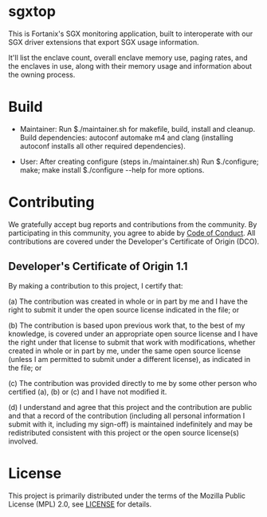 # sgxtop

This is Fortanix's SGX monitoring application, built to
interoperate with our SGX driver extensions that export
SGX usage information.

It'll list the enclave count, overall enclave memory use,
paging rates, and the enclaves in use, along with their
memory usage and information about the owning process.

# Build

- Maintainer:
  Run $./maintainer.sh for makefile, build, install and cleanup.
  Build dependencies: autoconf automake m4 and clang
  (installing autoconf installs all other required dependencies).

- User:
  After creating configure (steps in./maintainer.sh)
  Run $./configure; make; make install
  $./configure --help for more options.


# Contributing

We gratefully accept bug reports and contributions from the community.
By participating in this community, you agree to abide by [Code of Conduct](./CODE_OF_CONDUCT.md).
All contributions are covered under the Developer's Certificate of Origin (DCO).

## Developer's Certificate of Origin 1.1

By making a contribution to this project, I certify that:

(a) The contribution was created in whole or in part by me and I
have the right to submit it under the open source license
indicated in the file; or

(b) The contribution is based upon previous work that, to the best
of my knowledge, is covered under an appropriate open source
license and I have the right under that license to submit that
work with modifications, whether created in whole or in part
by me, under the same open source license (unless I am
permitted to submit under a different license), as indicated
in the file; or

(c) The contribution was provided directly to me by some other
person who certified (a), (b) or (c) and I have not modified
it.

(d) I understand and agree that this project and the contribution
are public and that a record of the contribution (including all
personal information I submit with it, including my sign-off) is
maintained indefinitely and may be redistributed consistent with
this project or the open source license(s) involved.

# License

This project is primarily distributed under the terms of the Mozilla Public License (MPL) 2.0, see [LICENSE](./LICENSE) for details.
